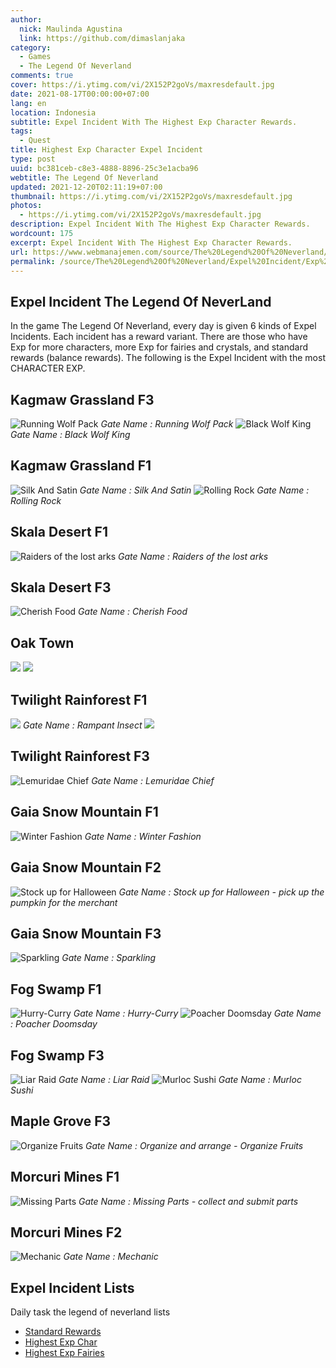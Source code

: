 ```yaml
---
author:
  nick: Maulinda Agustina
  link: https://github.com/dimaslanjaka
category:
  - Games
  - The Legend Of Neverland
comments: true
cover: https://i.ytimg.com/vi/2X152P2goVs/maxresdefault.jpg
date: 2021-08-17T00:00:00+07:00
lang: en
location: Indonesia
subtitle: Expel Incident With The Highest Exp Character Rewards.
tags:
  - Quest
title: Highest Exp Character Expel Incident
type: post
uuid: bc381ceb-c8e3-4888-8896-25c3e1acba96
webtitle: The Legend Of Neverland
updated: 2021-12-20T02:11:19+07:00
thumbnail: https://i.ytimg.com/vi/2X152P2goVs/maxresdefault.jpg
photos:
  - https://i.ytimg.com/vi/2X152P2goVs/maxresdefault.jpg
description: Expel Incident With The Highest Exp Character Rewards.
wordcount: 175
excerpt: Expel Incident With The Highest Exp Character Rewards.
url: https://www.webmanajemen.com/source/The%20Legend%20Of%20Neverland/Expel%20Incident/Exp%20Char.html
permalink: /source/The%20Legend%20Of%20Neverland/Expel%20Incident/Exp%20Char.html
---
```


<!-- toc -->

<h2 id="Intro">Expel Incident The Legend Of NeverLand</h2>
In the game The Legend Of Neverland, every day is given 6 kinds of Expel Incidents. Each incident has a reward variant. There are those who have Exp for more characters, more Exp for fairies and crystals, and standard rewards (balance rewards). The following is the Expel Incident with the most CHARACTER EXP.

## Kagmaw Grassland F3
![Running Wolf Pack](./Exp%20Char/Kagmaw%20Grassland%20F3.png)
*Running Wolf Pack*
![Black Wolf King](./Exp%20Char/../Exp%20Char/Kagmaw%20Grassland%20F3%202.png)
*Black Wolf King*

## Kagmaw Grassland F1
![Silk And Satin](../../The%20Legend%20Of%20Neverland/Expel%20Incident/Exp%20Char/Kagmaw%20Grassland%20F1.png)
*Silk And Satin*
![Rolling Rock](./Exp%20Char/Kagmaw%20Grassland%20F1%202.png)
*Rolling Rock*

## Skala Desert F1
![Raiders of the lost arks](Exp%20Char/Skala%20Desert%20F1.png)
*Raiders of the lost arks*

## Skala Desert F3
![Cherish Food](https://drive.google.com/uc?export=view&id=1P3LF3l1ViyaXKAZ2-EDQkKctNU63IBR0)
*Cherish Food*

## Oak Town
![](Exp%20Char/Oak%20Town%202.png)
![](Exp%20Char/Oak%20Town.png)

## Twilight Rainforest F1
![](Exp%20Char/Twilight%20Rainforest%201F.png)
  *Rampant Insect*
![](Exp%20Char/Twilight%20Rainforest%20F1.png)

## Twilight Rainforest F3
![Lemuridae Chief](https://user-images.githubusercontent.com/12471057/132796579-01ac578a-c4d9-4c3f-8497-216e238ef8c3.png)
*Lemuridae Chief*

## Gaia Snow Mountain F1
  ![Winter Fashion](https://user-images.githubusercontent.com/12471057/133004330-3b54aef9-6bcf-4e9d-9dd6-da6b5672afb2.png)
  *Winter Fashion*

## Gaia Snow Mountain F2
![Stock up for Halloween](./Exp%20Char/Gaia%20Snow%20Mountain%20F2.png)
  *Stock up for Halloween - pick up the pumpkin for the merchant*

  ## Gaia Snow Mountain F3
  ![Sparkling](https://user-images.githubusercontent.com/12471057/133228994-3f8d9ba4-b09a-46ee-b46d-5f680f728331.png)
  *Sparkling*

## Fog Swamp F1
![Hurry-Curry](./Exp%20Char/Fog%20Swamp%20F1.png)
*Hurry-Curry*
![Poacher Doomsday](./Exp%20Char/Fog%20Swamp%20F1%202.png)
*Poacher Doomsday*

## Fog Swamp F3
![Liar Raid](./Exp%20Char/Fog%20Swamp%20F3.png)
  *Liar Raid*
![Murloc Sushi](./Exp%20Char/Fog%20Swamp%20F3%202.png)
*Murloc Sushi*

  ## Maple Grove F3
  ![Organize Fruits](https://user-images.githubusercontent.com/12471057/136435134-713014a9-c3aa-446d-888f-4eab62ef85a9.png)
  *Organize and arrange - Organize Fruits*

  ## Morcuri Mines F1
  ![Missing Parts](https://user-images.githubusercontent.com/12471057/135747669-08d437bf-eeba-463f-b8cd-64403c3e8d0a.png)
  *Missing Parts - collect and submit parts*

  ## Morcuri Mines F2
  ![Mechanic](https://user-images.githubusercontent.com/12471057/133885294-5c64c56c-bb09-414f-a479-b300b0c7cb88.png)
  *Mechanic*

## Expel Incident Lists
Daily task the legend of neverland lists
- [Standard Rewards](Standard%20Rewards.html)
- [Highest Exp Char](Exp%20Char.html)
- [Highest Exp Fairies](Crystals%20Fairy%20Exp.html)

<style>em::before{content: "Gate Name : ";}</style>
